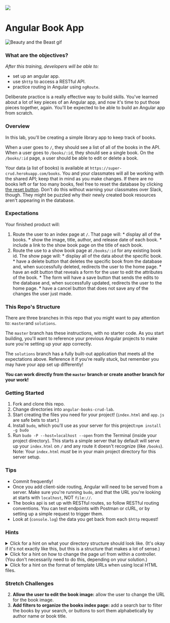 <!--
Location: SF
-->

![](https://ga-dash.s3.amazonaws.com/production/assets/logo-9f88ae6c9c3871690e33280fcf557f33.png)

# Angular Book App

![Beauty and the Beast gif](https://camo.githubusercontent.com/be499bc7145dcf2442b7b0b2cff5558a2ab14b18/68747470733a2f2f6d656469612e67697068792e636f6d2f6d656469612f6f465069506771776f663450652f67697068792e676966)
### What are the objectives?
<!-- specific/measurable goal for students to achieve -->
*After this training, developers will be able to:*

- set up an angular app.
- use `$http` to access a RESTful API.
- practice routing in Angular using `ngRoute`.


Deliberate practice is a really effective way to build skills. You've learned about a lot of key pieces of an Angular app, and now it's time to put those pieces together, again.  You'll be expected to be able to build an Angular app from scratch.

### Overview

In this lab, you'll be creating a simple library app to keep track of books.

When a user goes to `/`, they should see a list of all of the books in the API. When a user goes to `/books/:id`, they should see a single book. On the `/books/:id` page, a user should be able to edit or delete a book.

Your data (a list of books) is available at `https://super-crud.herokuapp.com/books`. You and your classmates will all be working with the shared API; keep that in mind as you make changes.  If there are no books left or far too many books, feel free to reset the database by clicking [the reset button](http://super-crud.herokuapp.com/reset). Don't do this without warning your classmates over Slack, though. They might be puzzled why their newly created book resources aren't appearing in the database.

### Expectations

Your finished product will:

  1. Route the user to an index page at `/`. That page will:
    * display all of the books.
    * show the image, title, author, and release date of each book.
    * include a link to the show book page on the title of each book.
  2. Route the use to a show book page at `/books/:id` for any existing book id. The show page will:
    * display all of the data about the specific book.
    * have a delete button that deletes the specific book from the database and, when successfully deleted, redirects the user to the home page.
    * have an edit button that reveals a form for the user to edit the attributes of the book.
    * The form will have a save button that sends the edits to the database and, when successfully updated, redirects the user to the home page.
    * have a cancel button that does not save any of the changes the user just made.

### This Repo's Structure

There are three branches in this repo that you might want to pay attention to: `master`and `solutions`.

The `master` branch has these instructions, with no starter code. As you start building, you'll want to reference your previous Angular projects to make sure you're setting up your app correctly.

The `solutions` branch has a fully built-out application that meets all the expectations above. Reference it if you're really stuck, but remember you may have your app set up differently!

**You can work directly from the `master` branch or create another branch for your work!**

### Getting Started

1. Fork and clone this repo.
2. Change directories into `angular-books-crud-lab`.
3. Start creating the files you need for your project! (`index.html` and `app.js` are safe bets to start.)
4. Install `budo`, which you'll use as your server for this project:`npm install -g budo`
5. Run `budo -P --host=localhost --open` from the Terminal (inside your project directory). This starts a simple server that by default will serve up your `index.html` on `/` and any route it doesn't recognize (like `/books`).  Note: Your `index.html` *must* be in your main project directory for this server setup.

### Tips

* Commit frequently!
* Once you add client-side routing,  Angular will need to be served from a server. Make sure you're running `budo`, and that the URL you're looking at starts with `localhost`, NOT `file://`.
* The books api is set up with RESTful routes, so follow RESTful routing conventions.  You can test endpoints with Postman or cURL, or by setting up a simple request to trigger them.
* Look at (`console.log`) the data you get back from each `$http` request!

### Hints

<details><summary>Click for a hint on what your directory structure should look like. (It's okay if it's not exactly like this, but this is a structure that makes a lot of sense.)</summary>
```
.
├── README.md
├── index.html  // IMPORTANT
├── public
│   ├── images
│   │   └── logo.jpg
│   ├── scripts
│   │   ├── app.js
│   │   └── controllers
│   │       ├── booksIndexController.js
│   │       └── booksShowController.js
│   └── styles
│       └── styles.css
└── templates
    ├── books-index.html
    └── books-show.html
```
</details>
<details><summary>Click for a hint on how to change the page url from within a controller. (You don't necessarily need to do this, depending on your solution.)</summary>
    Inject the [`$location`](https://docs.angularjs.org/api/ng/service/$location) service, and use its `path` method.

    * <details><summary>click for example</summary>  

      ```js  
      // inside GoatsShowController, we want to send the user back to goats index (home page) automatically
      $location.path('/');
      ```
      </details>

  </details>

<details><summary>Click for a hint on the format of template URLs when using local HTML files.</summary>
    Give the full file name: `/templates/goats-show.html`.
  </details>

### Stretch Challenges

2. **Allow the user to edit the book image:** allow the user to change the URL for the book image.
3. **Add filters to organize the books index page:** add a search bar to filter the books by your search, or buttons to sort them alphabetically by author name or book title.

